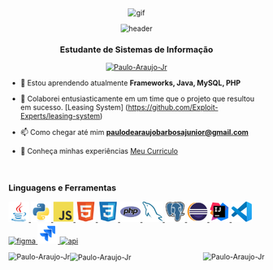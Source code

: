  <div align="center" text-align="center">
  <img src="https://media1.tenor.com/m/CzdMW7wnLn8AAAAC/coding.gif" alt="gif"/> 


![header](https://capsule-render.vercel.app/api?type=venom&height=200&color=gradient&text=Olá!%20Sou%20Paulo%20De%20Araujo&reversal=false)


<h3>Estudante de Sistemas de Informação</h3>

<p> <a href="https://github.com/ryo-ma/github-profile-trophy"><img src="https://github-profile-trophy.vercel.app/?username=Paulo-Araujo-Jr" alt="Paulo-Araujo-Jr" /></a> </p>
</div>

- 🌱 Estou aprendendo atualmente **Frameworks, Java, MySQL, PHP**

- 👯 Colaborei entusiasticamente em um time que o projeto que resultou em sucesso. [Leasing System] (https://github.com/Exploit-Experts/leasing-system)

- 📫 Como chegar até mim **paulodearaujobarbosajunior@gmail.com**

- 📄 Conheça minhas experiências [Meu Curriculo](https://docs.google.com/document/d/1a0jAb40knBROQZYd7m-dN9TEhvM-EsAhGjOBwpgNjYA/edit?usp=sharing)

   <br>
### Linguagens e Ferramentas
<p align="left">
  <a href="https://www.java.com" target="_blank" rel="noreferrer">
    <img src="https://raw.githubusercontent.com/devicons/devicon/master/icons/java/java-original.svg" alt="java" width="40" height="40"/>
  </a>
  <a href="https://www.python.org" target="_blank" rel="noreferrer">
    <img src="https://raw.githubusercontent.com/devicons/devicon/master/icons/python/python-original.svg" alt="python" width="40" height="40"/>
  </a>
  <a href="https://developer.mozilla.org/en-US/docs/Web/JavaScript" target="_blank" rel="noreferrer">
    <img src="https://raw.githubusercontent.com/devicons/devicon/master/icons/javascript/javascript-original.svg" alt="javascript" width="40" height="40"/>
  </a>
  <a href="https://www.w3.org/html/" target="_blank" rel="noreferrer">
    <img src="https://raw.githubusercontent.com/devicons/devicon/master/icons/html5/html5-original.svg" alt="html5" width="40" height="40"/>
  </a>
  <a href="https://www.w3schools.com/css/" target="_blank" rel="noreferrer">
    <img src="https://raw.githubusercontent.com/devicons/devicon/master/icons/css3/css3-original.svg" alt="css3" width="40" height="40"/>
  </a>
  <a href="https://www.php.net" target="_blank" rel="noreferrer">
    <img src="https://raw.githubusercontent.com/devicons/devicon/master/icons/php/php-original.svg" alt="php" width="40" height="40"/>
  </a>
  <a href="https://www.mysql.com/" target="_blank" rel="noreferrer">
    <img src="https://raw.githubusercontent.com/devicons/devicon/master/icons/mysql/mysql-original.svg" alt="mysql" width="40" height="40"/>
  </a>
  <a href="https://www.postgresql.org/" target="_blank" rel="noreferrer">
    <img src="https://raw.githubusercontent.com/devicons/devicon/master/icons/postgresql/postgresql-original.svg" alt="sql" width="40" height="40"/>
  </a>
  <a href="https://www.eclipse.org/ide/" target="_blank" rel="noreferrer">
    <img src="https://raw.githubusercontent.com/devicons/devicon/master/icons/eclipse/eclipse-original.svg" alt="eclipse" width="40" height="40"/>
  </a>
  <a href="https://www.jetbrains.com/idea/" target="_blank" rel="noreferrer">
    <img src="https://raw.githubusercontent.com/devicons/devicon/master/icons/intellij/intellij-original.svg" alt="intellij" width="40" height="40"/>
  </a>
  <a href="https://code.visualstudio.com/" target="_blank" rel="noreferrer">
    <img src="https://raw.githubusercontent.com/devicons/devicon/master/icons/vscode/vscode-original.svg" alt="vscode" width="40" height="40"/>
  </a>
  <a href="https://www.figma.com" target="_blank" rel="noreferrer">
    <img src="https://www.vectorlogo.zone/logos/figma/figma-icon.svg" alt="figma" width="40" height="40"/>
  </a>
  <a href="https://www.atlassian.com/software/jira" target="_blank" rel="noreferrer">
    <img src="https://raw.githubusercontent.com/devicons/devicon/master/icons/jira/jira-original.svg" alt="jira" width="40" height="40"/>
  </a>
  <a href="https://www.postman.com/" target="_blank" rel="noreferrer">
    <img src="https://www.vectorlogo.zone/logos/getpostman/getpostman-icon.svg" alt="api" width="40" height="40"/>
  </a>
</p>

<div align="left">
  <p><img align="left" src="https://github-readme-stats.vercel.app/api/top-langs?username=Paulo-Araujo-Jr&show_icons=true&locale=en&layout=compact" alt="Paulo-Araujo-Jr" /></p>
  <p><img align="right" src="https://github-readme-stats.vercel.app/api?username=Paulo-Araujo-Jr&show_icons=true&locale=en" alt="Paulo-Araujo-Jr" /></p>
  <p><img align="center" src="https://github-readme-streak-stats.herokuapp.com/?user=Paulo-Araujo-Jr&" alt="Paulo-Araujo-Jr" /></p>
</div>
